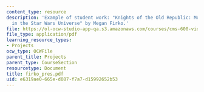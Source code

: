 ```yaml
---
content_type: resource
description: 'Example of student work: "Knights of the Old Republic: Moral Dilemmas
  in the Star Wars Universe" by Megan Firko.'
file: https://ol-ocw-studio-app-qa.s3.amazonaws.com/courses/cms-600-videogame-theory-and-analysis-fall-2007/e6319ae0665ed087f7a7d15992652b53_firko_pres.pdf
file_type: application/pdf
learning_resource_types:
- Projects
ocw_type: OCWFile
parent_title: Projects
parent_type: CourseSection
resourcetype: Document
title: firko_pres.pdf
uid: e6319ae0-665e-d087-f7a7-d15992652b53
---
```


